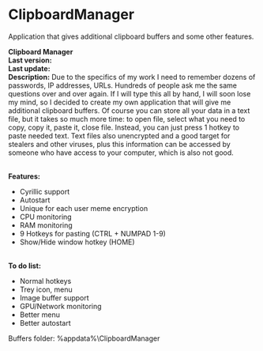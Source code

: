 # ClipboardManager
Application that gives additional clipboard buffers and some other features.

<b>Clipboard Manager</b><br />
<b>Last version:</b><br />
<b>Last update:</b><br />
<b>Description:</b>
Due to the specifics of my work I need to remember dozens of passwords, IP addresses, URLs. Hundreds of people ask me the same questions over and over again. If I will type this all by hand, I will soon lose my mind, so I decided to create my own application that will give me additional clipboard buffers. Of course you can store all your data in a text file, but it takes so much more time: to open file, select what you need to copy, copy it, paste it, close file. Instead, you can just press 1 hotkey to paste needed text. Text files also unencrypted and a good target for stealers and other viruses, plus this information can be accessed by someone who have access to your computer, which is also not good.
<br /><center><img src="https://interium.ooo/media/ClipboardManager.png" alt="" /></center>
<br />
<b>Features:</b>
<ul>
	<li>Cyrillic support</li>
	<li>Autostart</li>
	<li>Unique for each user meme encryption</li>
	<li>CPU monitoring</li>
	<li>RAM monitoring</li>
	<li>9 Hotkeys for pasting  (CTRL + NUMPAD 1-9)</li>
	<li>Show/Hide window hotkey (HOME)</li>
</ul>
<br />
<b>To do list:</b>
<ul>
<li>Normal hotkeys</li>
<li>Trey icon, menu<br />
</li>
<li>Image buffer support<br />
</li>
<li>GPU/Network monitoring<br />
</li>
<li>Better menu<br />
</li>
<li>Better autostart<br />
</li>
</ul>
Buffers folder: %appdata%\ClipboardManager<br />